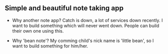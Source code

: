 ## Simple and beautiful note taking app

* Why another note app?
Catch is down, a lot of services down recently. I want to build something which will never went down.
People can build their own one using this.


* Why 'bean note'?
My comming child's nick name is 'little bean', so I want to build something for him/her.
